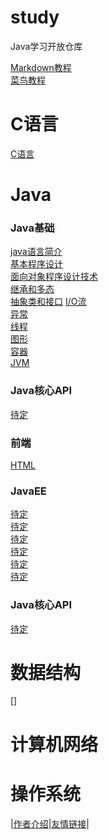 # study
Java学习开放仓库    

[Markdown教程](https://www.runoob.com/markdown/md-tutorial.html)              
[菜鸟教程](https://www.runoob.com)         

# C语言 
[C语言](https://github.com/eternityfantastic/study/blob/master/note/C语言.md)

# Java 
### Java基础        
[java语言简介](https://github.com/eternityfantastic/study/blob/master/note/Java语言简介.md)  
[基本程序设计](https://github.com/eternityfantastic/study/blob/master/note/基本程序设计.md)  
[面向对象程序设计技术](https://github.com/eternityfantastic/study/blob/master/note/面向对象程序设计.md)  
[继承和多态](https://github.com/eternityfantastic/study/blob/master/note/继承和多态.md)               
[抽象类和接口](https://github.com/eternityfantastic/stblob/master/note/方法.md)
[I/O流](https://github.com/eternityfantastic/tdy/blob/master/note/运算符和表达式.md)           
[异常](https://github.com/eternityfantastic/studblob/master/note/分支结构.md)           
[线程](https://github.com/eternityfantastic/s/blob/master/note/循环结构.md)               
[图形](https://github.com/eternityfantastic/studyob/master/note/数组.md)      
[容器](https://github.com/eternityfantastic/studyob/master/note/数组.md)               
[JVM](https://github.com/eternityfantastic/stblob/master/note/方法.md)
### Java核心API
[待定](https://github.com/eternityfanc/study/blob/master/note/对象和类.md) 
### 前端
[HTML](https://github.com/eternityfantastic/study/blob/master/note/HTML基础.md)
### JavaEE             
[待定](https://github.com/eternityfanc/study/blob/master/note/对象和类.md)         
[待定](https://github.com/eternastic/study/blob/master/note/方法和数组.md)        
[待定](https://github.com/eterntastic/study/blob/master/note/JVM内存管理.md)         
[待定](https://github.com/eternityfant/study/blob/master/note/继承.md)         
[待定](https://github.com/etestic/study/blob/master/note/访问权限.md)         
[待定](https://github.com/eternintastic/study/blob/master/note/抽象类和接口.md)    
### Java核心API             
[待定](https://www.runoob.com)         



#  数据结构
[]

# 计算机网络 

# 操作系统 
|[作者介绍](https://www.runo;lk;lk;.com)|[友情链接](https://www.runo;lk;lk;.com)|

